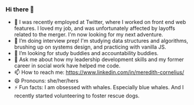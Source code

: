 ### Hi there 👋

- 🔭 I was recently employed at Twitter, where I worked on front end web features. I loved my job, and was unfortunately affected by layoffs related to the merger. I'm now looking for my next adventure.
- 🌱 I’m doing interview prep! I'm studying data structures and algorithms, brushing up on systems design, and practicing with vanilla JS.
- 👯 I’m looking for study buddies and accountability buddies. 
- 💬 Ask me about how my leadership development skills and my former career in social work have helped me code.
- 📫 How to reach me: https://www.linkedin.com/in/meredith-cornelius/
- 😄 Pronouns: she/her/hers
- ⚡ Fun facts: I am obsessed with whales. Especially blue whales. And I recently started volunteering to foster rescue dogs. 

